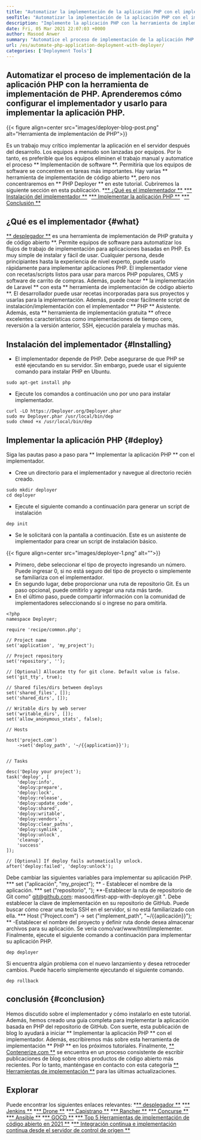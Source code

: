 ```yaml
---
title: "Automatizar la implementación de la aplicación PHP con el implementador" 
seoTitle: "Automatizar la implementación de la aplicación PHP con el implementador" 
description: "Implemente la aplicación PHP con la herramienta de implementación de código abierto y automatice los flujos de trabajo de implementación. Lanzamiento fácilmente características y reversiones a la versión anterior." 
date: Fri, 05 Mar 2021 22:07:03 +0000
author: Masood Anwer
summary: "Automatice el proceso de implementación de la aplicación PHP con la herramienta de implementación de PHP. Aprenderemos cómo configurar el implementador y usarlo para implementar la aplicación PHP." 
url: /es/automate-php-application-deployment-with-deployer/
categories: ['Deployment Tools']
---
```


## Automatizar el proceso de implementación de la aplicación PHP con la herramienta de implementación de PHP. Aprenderemos cómo configurar el implementador y usarlo para implementar la aplicación PHP.

{{< figure align=center src="images/deployer-blog-post.png" alt="Herramienta de implementación de PHP">}}

Es un trabajo muy crítico implementar la aplicación en el servidor después del desarrollo. Los equipos a menudo son lanzadas por equipos. Por lo tanto, es preferible que los equipos eliminen el trabajo manual y automatice el proceso ** Implementación de software **. Permitiría que los equipos de software se concentren en tareas más importantes. Hay varias ** herramienta de implementación de código abierto **, pero nos concentraremos en ** PHP Deployer ** en este tutorial. Cubriremos la siguiente sección en esta publicación.
  *[** ¿Qué es el implementador **][1]
  *[** Instalación del implementador **][2]
  *[** Implementar la aplicación PHP **][3]
  *[** Conclusión **][4]

## ¿Qué es el implementador {#what}
[** desplegador **][5] es una herramienta de implementación de PHP gratuita y de código abierto **. Permite equipos de software para automatizar los flujos de trabajo de implementación para aplicaciones basadas en PHP. Es muy simple de instalar y fácil de usar. Cualquier persona, desde principiantes hasta la experiencia de nivel experto, puede usarlo rápidamente para implementar aplicaciones PHP. El implementador viene con recetas/scripts listos para usar para marcos PHP populares, CMS y software de carrito de compras. Además, puede hacer ** la implementación de Laravel ** con esta ** herramienta de implementación de código abierto **. El desarrollador puede usar recetas incorporadas para sus proyectos y usarlas para la implementación. Además, puede crear fácilmente script de instalación/implementación con el implementador ** PHP ** Asistente. Además, esta ** herramienta de implementación gratuita ** ofrece excelentes características como implementaciones de tiempo cero, reversión a la versión anterior, SSH, ejecución paralela y muchas más.

## Instalación del implementador {#Installing}
  * El implementador depende de PHP. Debe asegurarse de que PHP se esté ejecutando en su servidor. Sin embargo, puede usar el siguiente comando para instalar PHP en Ubuntu.
```
sudo apt-get install php
```
  * Ejecute los comandos a continuación uno por uno para instalar implementador.
```
curl -LO https://Deployer.org/Deployer.phar
sudo mv Deployer.phar /usr/local/bin/dep
sudo chmod +x /usr/local/bin/dep
```

## Implementar la aplicación PHP {#deploy}
Siga las pautas paso a paso para ** Implementar la aplicación PHP ** con el implementador.
  * Cree un directorio para el implementador y navegue al directorio recién creado.
```
sudo mkdir deployer
cd deployer
```
  * Ejecute el siguiente comando a continuación para generar un script de instalación
```
dep init
```
  * Se le solicitará con la pantalla a continuación. Este es un asistente de implementador para crear un script de instalación básico.

{{< figure align=center src="images/deployer-1.png" alt="">}}

  * Primero, debe seleccionar el tipo de proyecto ingresando un número. Puede ingresar 0, si no está seguro del tipo de proyecto o simplemente se familiariza con el implementador.
  * En segundo lugar, debe proporcionar una ruta de repositorio Git. Es un paso opcional, puede omitirlo y agregar una ruta más tarde.
  * En el último paso, puede compartir información con la comunidad de implementadores seleccionando sí o ingrese no para omitirla.
```
<?php
namespace Deployer;

require 'recipe/common.php';

// Project name
set('application', 'my_project');

// Project repository
set('repository', '');

// [Optional] Allocate tty for git clone. Default value is false.
set('git_tty', true); 

// Shared files/dirs between deploys 
set('shared_files', []);
set('shared_dirs', []);

// Writable dirs by web server 
set('writable_dirs', []);
set('allow_anonymous_stats', false);

// Hosts

host('project.com')
    ->set('deploy_path', '~/{{application}}');    
    

// Tasks

desc('Deploy your project');
task('deploy', [
    'deploy:info',
    'deploy:prepare',
    'deploy:lock',
    'deploy:release',
    'deploy:update_code',
    'deploy:shared',
    'deploy:writable',
    'deploy:vendors',
    'deploy:clear_paths',
    'deploy:symlink',
    'deploy:unlock',
    'cleanup',
    'success'
]);

// [Optional] If deploy fails automatically unlock.
after('deploy:failed', 'deploy:unlock');
```
Debe cambiar las siguientes variables para implementar su aplicación PHP.
  *** set ("aplicación", "my_project"); ** - Establecer el nombre de la aplicación.
  *** set ("repositorio", "); **-Establecer la ruta de repositorio de Git como" git@github.com: masood/first-app-with-deployer.git ". Debe establecer la clave de implementación en su repositorio de GitHub. Puede buscar cómo crear una tecla SSH en el servidor, si no está familiarizado con ella.
  *** Host ("Project.com")
    -> set ("implement_path", "~/{{aplicación}}"); ** -Establecer el nombre del proyecto y definir ruta donde desea almacenar archivos para su aplicación. Se vería como/var/www/html/implementer.
Finalmente, ejecute el siguiente comando a continuación para implementar su aplicación PHP.
```
dep deployer
```
Si encuentra algún problema con el nuevo lanzamiento y desea retroceder cambios. Puede hacerlo simplemente ejecutando el siguiente comando.
```
dep rollback
```

## conclusión {#conclusion}
Hemos discutido sobre el implementador y cómo instalarlo en este tutorial. Además, hemos creado una guía completa para implementar la aplicación basada en PHP del repositorio de GitHub. Con suerte, esta publicación de blog lo ayudará a iniciar ** Implementar la aplicación PHP ** con el implementador. Además, escribiremos más sobre esta herramienta de implementación ** PHP ** en los próximos tutoriales.
Finalmente, [** Contenerize.com **][6] se encuentra en un proceso consistente de escribir publicaciones de blog sobre otros productos de código abierto más recientes. Por lo tanto, manténgase en contacto con esta categoría [** Herramientas de implementación **][7] para las últimas actualizaciones.

## Explorar
Puede encontrar los siguientes enlaces relevantes:
  *[** desplegador **][8]
  *[** Jenkins **][9]
  *[** Drone **][10]
  *[** Capistrano **][11]
  *[** Rancher **][12]
  *[** Concurse **][13]
  *[** Ansible **][14]
  *[** GOCD **][15]
  *[** Top 5 Herramientas de implementación de código abierto en 2021 **][16]
  *[** Integración continua e implementación continua desde el servidor de control de origen **][17]

  
[1]: #What
[2]: #Installing
[3]: #Deploy
[4]: #Conclusion
[5]: https://deployer.org/
[6]: https://containerize.com
[7]: https://blog.containerize.com/category/deployment-tools/
[8]: https://products.containerize.com/deployment-tools/deployer
[9]: https://products.containerize.com/deployment-tools/jenkins/
[10]: https://products.containerize.com/deployment-tools/drone/
[11]: https://products.containerize.com/deployment-tools/capistrano/
[12]: https://products.containerize.com/deployment-tools/rancher/
[13]: https://products.containerize.com/deployment-tools/concourse/
[14]: https://products.containerize.com/deployment-tools/ansible/
[15]: https://products.containerize.com/deployment-tools/gocd/
[16]: https://blog.containerize.com/deployment-tools/top-5-open-source-deployment-tools-in-the-year-2021/
[17]: https://blog.containerize.com/deployment-tools/automate-software-deployment-process-with-jenkins-and-github/
